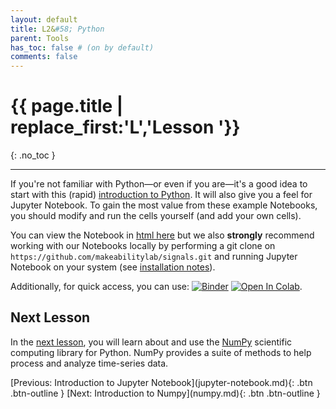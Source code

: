 ```yaml
---
layout: default
title: L2&#58; Python
parent: Tools
has_toc: false # (on by default)
comments: false
---
```


# {{ page.title | replace_first:'L','Lesson '}}
{: .no_toc }

---

If you're not familiar with Python—or even if you are—it's a good idea to start with this (rapid) [introduction to Python](https://github.com/makeabilitylab/signals/blob/master/Tutorials/IntroToPython.ipynb). It will also give you a feel for Jupyter Notebook. To gain the most value from these example Notebooks, you should modify and run the cells yourself (and add your own cells).

You can view the Notebook in [html here](IntroToPython.html) but we also **strongly** recommend working with our Notebooks locally by performing a git clone on `https://github.com/makeabilitylab/signals.git` and running Jupyter Notebook on your system (see [installation notes](jupyter-notebook.md)). 

Additionally, for quick access, you can use:
[![Binder](https://mybinder.org/badge_logo.svg)](https://mybinder.org/v2/gh/makeabilitylab/signals/master?filepath=Tutorials%2FIntroToPython.ipynb) [![Open In Colab](https://colab.research.google.com/assets/colab-badge.svg)](https://colab.research.google.com/github/makeabilitylab/signals/blob/master/Tutorials/IntroToPython.ipynb).

## Next Lesson

In the [next lesson](numpy.md), you will learn about and use the [NumPy](https://numpy.org/) scientific computing library for Python. NumPy provides a suite of methods to help process and analyze time-series data.

<span class="fs-6">
[Previous: Introduction to Jupyter Notebook](jupyter-notebook.md){: .btn .btn-outline }
[Next: Introduction to Numpy](numpy.md){: .btn .btn-outline }
</span>